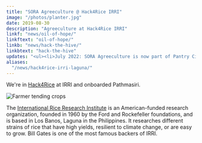 ```yaml
---
title: "SORA Agreeculture @ Hack4Rice IRRI"
image: "/photos/planter.jpg"
date: 2019-08-30
description: "Agreeculture at Hack4Rice IRRI"
linkf: "news/oil-of-hope/"
linkftext: "oil-of-hope/"
linkb: "news/hack-the-hive/"
linkbtext: "hack-the-hive"
updates: "<ul><li>July 2022: SORA Agreeculture is now part of Pantry Circle as the Circular Economy</li></ul>"
aliases:
  "/news/hack4rice-irri-laguna/"
---
```


We're in <a href='https://hack4rice2019.irri.org/'>Hack4Rice</a> at IRRI and onboarded Pathmasiri.

![Farmer tending crops](/photos/planter.jpg)

The [International Rice Research Institute](http://irri.org) is an American-funded research organization, founded in 1960 by the Ford and Rockefeller foundations, and is based in Los Banos, Laguna in the Philippines. It researches different strains of rice that have high yields, resilient to climate change, or are easy to grow. Bill Gates is one of the most famous backers of IRRI. 

